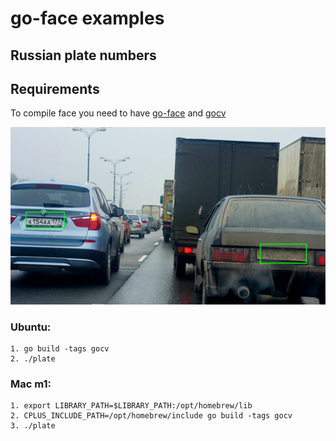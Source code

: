 # go-face examples
## Russian plate numbers

## Requirements

To compile face you need to have [go-face](github.com/Danile71/go-face) and [gocv](gocv.io/x/gocv)

![screen](./images/screen.jpg)

### Ubuntu:
```
1. go build -tags gocv
2. ./plate
```

### Mac m1:
```
1. export LIBRARY_PATH=$LIBRARY_PATH:/opt/homebrew/lib
2. CPLUS_INCLUDE_PATH=/opt/homebrew/include go build -tags gocv
3. ./plate
```
